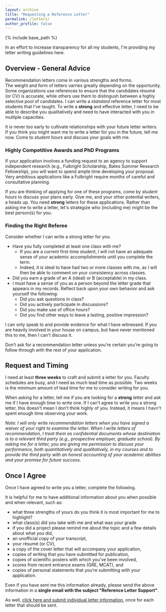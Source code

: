 ```yaml
---
layout: archive
title: "Requesting a Reference Letter"
permalink: /letters/
author_profile: false
---
```

{% include base_path %}

In an effort to increase transparency for all my students, 
I'm providing my letter writing guidelines here.

## Overview - General Advice

Recommendation letters come in various strengths and forms.  
The weight and form of letters varries greatly depending on the opportunity.
Some organizations use references to ensure that the candidates résumé (or CV) is accurate, 
while others use them to distingush between a highly selective pool of candidates.
I can write a _standard_ reference letter for most students that I've taught.
To write a **strong** and effective letter, I need to be able to describe you qualitatively 
and need to have interacted with you in multiple capacities. 

It is never too early to cultivate relationships with your future letter writers. 
If you think you might want me to write a letter for you in the future, tell me now. 
Come to _student hours_ and discuss your goals with me.

### Highly Competitive Awards and PhD Programs

If your application involves a funding request to an agency to support independent research (e.g., Fulbright Scholarship, Bates Summer Research Fellowship),
you will want to spend ample time developing your proposal.
Very ambitious applications like a Fulbright require months of careful and consultative planning. 

If you are thinking of applying for one of these programs, come by _student hours_ to discuss your plans early.
Give me, and your other potential writers, a heads up. You need **strong** letters for these applications.
Rather than asking me to write a letter, let's strategize who (including me) might be the best person(s) for you.

### Finding the Right Referee

Consider whether I can write a strong letter for you. 

  * Have you fully completed at least one class with me? 
    * If you are a current first-time student, I will not have an adequate sense of your academic accomplishments until you complete the term. 
    * Indeed, it is ideal to have had two or more classes with me, as I will then be able to comment on your consistency across classes.
  * Did you earn a grade of an A (ideal) or B (acceptable) in my class. 
  * I must have a sense of you as a person beyond the letter grade that appears in my records. Reflect back upon your own behavior and ask yourself the following: 
    * Did you ask questions in class?
    * Did you actively participate in discussions? 
    * Did you make use of office hours? 
    * Did you find other ways to leave a lasting, positive impression? 

I can only speak to and provide evidence for what I have witnessed. 
If you are heavily involved in your house on campus, but have never mentioned this to me, then I can't discuss it.

Don’t ask for a recommendation letter unless you’re certain you’re going to follow through with the rest of your application.
 
## Request and Timing

I need at least **three weeks** to craft and submit a letter for you. Faculty schedules are busy, and I need as much lead time as possible. 
Two weeks is the minimum amount of lead time for me to consider writing for you. 

When asking for a letter, tell me if you are looking for a **strong** letter and ask me if I have enough time to write one. 
If I can't agree to write you a strong letter, this doesn't mean I don't think highly of you. 
Instead, it means I havn't spent enough time observing your work.

_Note: I will only write recommendation letters when you have signed a waiver of your right to examine the letter._ 
_When I write letters of recommendation, I treat them as confidential documents whose destination is to a relevant third party (e.g., prospective employer, graduate school)._ 
_By asking me for a letter, you are giving me permission to discuss your performance, both quantitatively and qualitatively,_
_in my courses and to provide the third party with an honest accounting of your academic abilities and your promise for future success._

## Once I Agree

Once I have agreed to write you a letter, complete the following.

It is helpful for me to have additional information about you when possible and when relevant, such as:

* what three strengths of yours do you think it is most important for me to highlight?
* what class(s) did you take with me and what was your grade
* if you did a project please remind me about the topic and a few details about what you did,
* an unofficial copy of your transcript, 
* your résumé (or CV), 
* a copy of the cover letter that will accompany your application, 
* copies of writing that you have submitted for publication, 
* copies of scientific posters with which you’ve been involved,
* scores from recent entrance exams (GRE, MCAT), and 
* copies of personal statements that you’re submitting with your application.

Even if you have sent me this information already, 
please send the above information in a **single email with the subject "Reference Letter Support"**.

As well, [click here and submit individual letter information](https://forms.gle/CXqpmRkfW5jfjTei7), once for each letter that should be sent.


